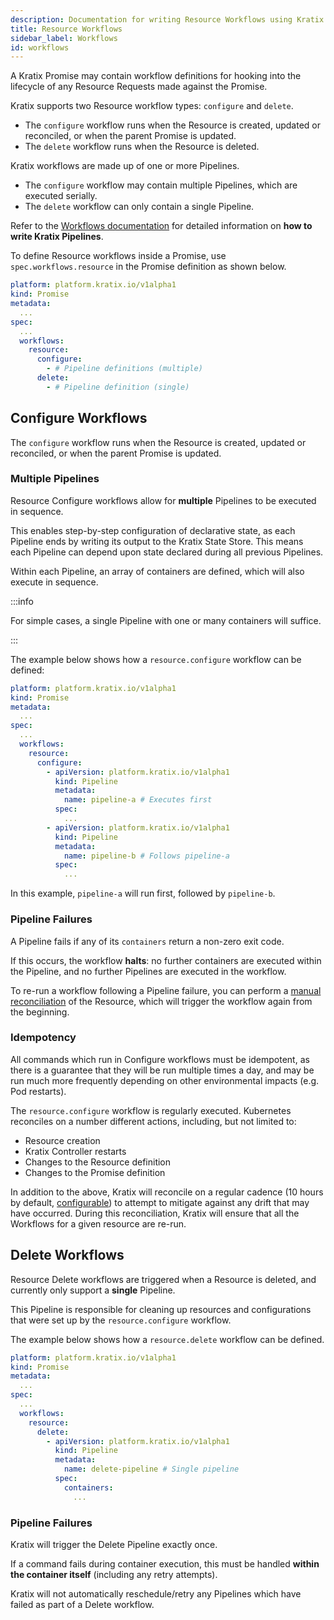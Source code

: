 ```yaml
---
description: Documentation for writing Resource Workflows using Kratix Pipelines, covering how Kratix internally executes the Pipeline containers
title: Resource Workflows
sidebar_label: Workflows
id: workflows
---
```


A Kratix Promise may contain workflow definitions for hooking into the lifecycle of any
Resource Requests made against the Promise.

Kratix supports two Resource workflow types: `configure` and `delete`.

- The `configure` workflow runs when the Resource is created, updated or reconciled, or
  when the parent Promise is updated.
- The `delete` workflow runs when the Resource is deleted.

Kratix workflows are made up of one or more Pipelines.

- The `configure` workflow may contain multiple Pipelines, which are executed serially.
- The `delete` workflow can only contain a single Pipeline.

Refer to the [Workflows documentation](../workflows) for detailed information on **how to
write Kratix Pipelines**.

To define Resource workflows inside a Promise, use `spec.workflows.resource` in the
Promise definition as shown below.

```yaml
platform: platform.kratix.io/v1alpha1
kind: Promise
metadata:
  ...
spec:
  ...
  workflows:
    resource:
      configure:
        - # Pipeline definitions (multiple)
      delete:
        - # Pipeline definition (single)
```


## Configure Workflows

The `configure` workflow runs when the Resource is created, updated or reconciled, or
when the parent Promise is updated.

### Multiple Pipelines

Resource Configure workflows allow for **multiple** Pipelines to be executed in
sequence.

This enables step-by-step configuration of declarative state, as each Pipeline
ends by writing its output to the Kratix State Store. This means each Pipeline can depend
upon state declared during all previous Pipelines.

Within each Pipeline, an array of containers are defined, which will also execute in
sequence.

:::info

For simple cases, a single Pipeline with one or many containers will suffice.

:::

The example below shows how a `resource.configure` workflow can be defined:

```yaml
platform: platform.kratix.io/v1alpha1
kind: Promise
metadata:
  ...
spec:
  ...
  workflows:
    resource:
      configure:
        - apiVersion: platform.kratix.io/v1alpha1
          kind: Pipeline
          metadata:
            name: pipeline-a # Executes first
          spec:
            ...
        - apiVersion: platform.kratix.io/v1alpha1
          kind: Pipeline
          metadata:
            name: pipeline-b # Follows pipeline-a
          spec:
            ...
```

In this example, `pipeline-a` will run first, followed by `pipeline-b`.

### Pipeline Failures

A Pipeline fails if any of its `containers` return a non-zero exit code.

If this occurs, the workflow **halts**: no further containers are executed within the
Pipeline, and no further Pipelines are executed in the workflow.

To re-run a workflow following a Pipeline failure, you can perform a
[manual reconciliation](/main/learn-more/controlling-with-labels) of the Resource, which will trigger the
workflow again from the beginning.

### Idempotency

All commands which run in Configure workflows must be idempotent, as there is a guarantee
that they will be run multiple times a day, and may be run much more frequently depending
on other environmental impacts (e.g. Pod restarts).

The `resource.configure` workflow is regularly executed. Kubernetes reconciles on a number
different actions, including, but not limited to:

- Resource creation
- Kratix Controller restarts
- Changes to the Resource definition
- Changes to the Promise definition

In addition to the above, Kratix will reconcile on a regular cadence (10 hours by 
default, [configurable](/main/reference/kratix-config/config)) to attempt to
mitigate against any drift that may have occurred. During this reconciliation,
Kratix will ensure that all the Workflows for a given resource are re-run.

## Delete Workflows

Resource Delete workflows are triggered when a Resource is deleted, and currently only
support a **single** Pipeline.

This Pipeline is responsible for cleaning up resources and configurations that were set up
by the `resource.configure` workflow.

The example below shows how a `resource.delete` workflow can be defined.

```yaml
platform: platform.kratix.io/v1alpha1
kind: Promise
metadata:
  ...
spec:
  ...
  workflows:
    resource:
      delete:
        - apiVersion: platform.kratix.io/v1alpha1
          kind: Pipeline
          metadata:
            name: delete-pipeline # Single pipeline
          spec:
            containers:
              ...
```

### Pipeline Failures

Kratix will trigger the Delete Pipeline exactly once.

If a command fails during container execution, this must be handled **within the container
itself** (including any retry attempts).

Kratix will not automatically reschedule/retry any Pipelines which have failed as part of a Delete
workflow.
